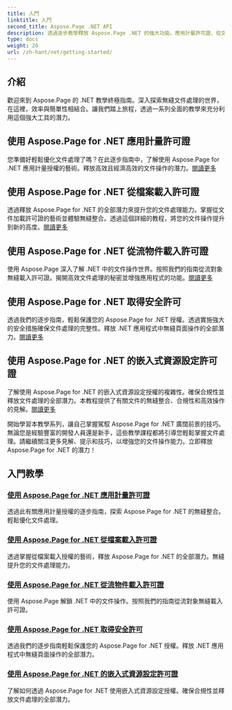 ```yaml
---
title: 入門
linktitle: 入門
second_title: Aspose.Page .NET API
description: 透過逐步教學釋放 Aspose.Page .NET 的強大功能。應用計量許可證、從文件或流載入、安全許可證等等。
type: docs
weight: 20
url: /zh-hant/net/getting-started/
---
```

## 介紹

歡迎來到 Aspose.Page 的 .NET 教學終極指南。深入探索無縫文件處理的世界，在這裡，效率與簡單性相結合。讓我們踏上旅程，透過一系列全面的教學來充分利用這個強大工具的潛力。

## 使用 Aspose.Page for .NET 應用計量許可證
您準備好輕鬆優化文件處理了嗎？在此逐步指南中，了解使用 Aspose.Page for .NET 應用計量授權的藝術。釋放高效且經濟高效的文件操作的潛力。[閱讀更多](./apply-metered-license/)

## 使用 Aspose.Page for .NET 從檔案載入許可證
透過釋放 Aspose.Page for .NET 的全部潛力來提升您的文件處理能力。掌握從文件加載許可證的藝術並體驗無縫整合。透過這個詳細的教程，將您的文件操作提升到新的高度。[閱讀更多](./load-license-from-file/)

## 使用 Aspose.Page for .NET 從流物件載入許可證
使用 Aspose.Page 深入了解 .NET 中的文件操作世界。按照我們的指南從流對象無縫載入許可證。揭開高效文件處理的秘密並增強應用程式的功能。[閱讀更多](./load-license-from-stream-object/)

## 使用 Aspose.Page for .NET 取得安全許可
透過我們的逐步指南，輕鬆保護您的 Aspose.Page for .NET 授權。透過實施強大的安全措施確保文件處理的完整性。釋放 .NET 應用程式中無縫頁面操作的全部潛力。[閱讀更多](./secure-license/)

## 使用 Aspose.Page for .NET 的嵌入式資源設定許可證
了解使用 Aspose.Page for .NET 的嵌入式資源設定授權的複雜性。確保合規性並釋放文件處理的全部潛力。本教程提供了有關文件的無縫整合、合規性和高效操作的見解。[閱讀更多](./set-license-using-embedded-resource/)

開始學習本教學系列，讓自己掌握駕馭 Aspose.Page for .NET 廣闊前景的技巧。無論您是經驗豐富的開發人員還是新手，這些教學課程都將引導您輕鬆掌握文件處理。請繼續關注更多見解、提示和技巧，以增強您的文件操作能力。立即釋放 Aspose.Page for .NET 的潛力！
## 入門教學
### [使用 Aspose.Page for .NET 應用計量許可證](./apply-metered-license/)
透過此有關應用計量授權的逐步指南，探索 Aspose.Page for .NET 的無縫整合。輕鬆優化文件處理。
### [使用 Aspose.Page for .NET 從檔案載入許可證](./load-license-from-file/)
透過掌握從檔案載入授權的藝術，釋放 Aspose.Page for .NET 的全部潛力。無縫提升您的文件處理能力。
### [使用 Aspose.Page for .NET 從流物件載入許可證](./load-license-from-stream-object/)
使用 Aspose.Page 解鎖 .NET 中的文件操作。按照我們的指南從流對象無縫載入許可證。
### [使用 Aspose.Page for .NET 取得安全許可](./secure-license/)
透過我們的逐步指南輕鬆保護您的 Aspose.Page for .NET 授權。釋放 .NET 應用程式中無縫頁面操作的全部潛力。
### [使用 Aspose.Page for .NET 的嵌入式資源設定許可證](./set-license-using-embedded-resource/)
了解如何透過 Aspose.Page for .NET 使用嵌入式資源設定授權。確保合規性並釋放文件處理的全部潛力。